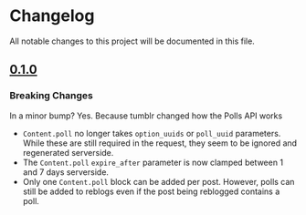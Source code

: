 # Changelog

All notable changes to this project will be documented in this file.

## [0.1.0]

### Breaking Changes

In a minor bump? Yes. Because tumblr changed how the Polls API works

- `Content.poll` no longer takes `option_uuids` or `poll_uuid` parameters. While
  these are still required in the request, they seem to be ignored and
  regenerated serverside.
- The `Content.poll` `expire_after` parameter is now clamped between 1 and 7
  days serverside.
- Only one `Content.poll` block can be added per post. However, polls can still
  be added to reblogs even if the post being reblogged contains a poll.

[0.1.0]: https://github.com/James-Ansley/tumblr-dot-com/compare/v0.0.1...v0.1.0
